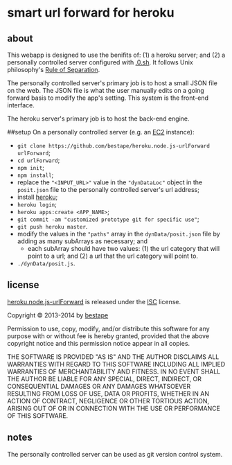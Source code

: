 # smart url forward for heroku
## about
This webapp is designed to use the benifits of: (1) a heroku server; and (2) a personally controlled server configured with [.0.sh](http://0.sh.bestape.net). It follows Unix philosophy's [Rule of Separation](https://en.wikipedia.org/wiki/Unix_philosophy#Eric_Raymond.E2.80.99s_17_Unix_Rules). 

The personally controlled server's primary job is to host a small JSON file on the web. The JSON file is what the user manually edits on a going forward basis to modify the app's setting. This system is the front-end interface.  

The heroku server's primary job is to host the back-end engine. 

##setup
On a personally controlled server (e.g. an [EC2](https://aws.amazon.com/ec2) instance):
* `git clone https://github.com/bestape/heroku.node.js-urlForward urlForward`;
* `cd urlForward`;
* `npm init`;
* `npm install`;
* replace the `"<INPUT_URL>"` value in the `"dynDataLoc"` object in the `posit.json` file to the personally controlled server's url address;
* install [heroku](https://toolbelt.heroku.com);
* `heroku login`;
* `heroku apps:create <APP_NAME>`;
* `git commit -am "customized prototype git for specific use"`;
* `git push heroku master`.
* modify the values in the `"paths"` array in the `dynData/posit.json` file by adding as many subArrays as necessary; and
  * each subArray should have two values: (1) the url category that will point to a url; and (2) a url that the url category will point to.
* `./dynData/posit.js`.

## license
[heroku.node.js-urlForward](heroku.node.js-urlForward.bestape.net) is released under the [ISC](http://www.isc.org/downloads/software-support-policy/isc-license) license.

Copyright &copy; 2013-2014 by [bestape](mailto:heroku.node.js-urlForward@bestape.net) 

Permission to use, copy, modify, and/or distribute this software for any purpose with or without fee is hereby granted, provided that the above copyright notice and this permission notice appear in all copies.

THE SOFTWARE IS PROVIDED "AS IS" AND THE AUTHOR DISCLAIMS ALL WARRANTIES WITH REGARD TO THIS SOFTWARE INCLUDING ALL IMPLIED WARRANTIES OF MERCHANTABILITY AND FITNESS. IN NO EVENT SHALL THE AUTHOR BE LIABLE FOR ANY SPECIAL, DIRECT, INDIRECT, OR CONSEQUENTIAL DAMAGES OR ANY DAMAGES WHATSOEVER RESULTING FROM LOSS OF USE, DATA OR PROFITS, WHETHER IN AN ACTION OF CONTRACT, NEGLIGENCE OR OTHER TORTIOUS ACTION, ARISING OUT OF OR IN CONNECTION WITH THE USE OR PERFORMANCE OF THIS SOFTWARE.

## notes
The personally controlled server can be used as git version control system. 